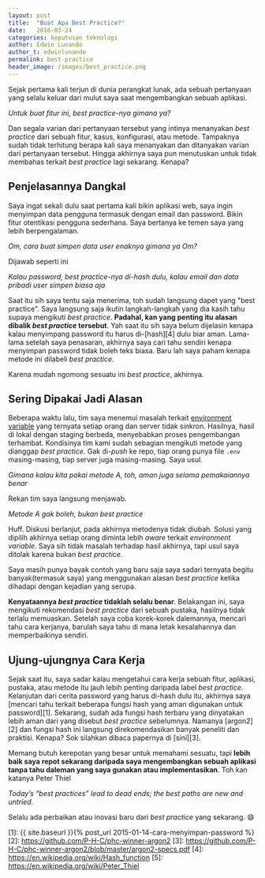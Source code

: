 ```yaml
---
layout: post
title:  "Buat Apa Best Practice?"
date:   2016-03-24
categories: keputusan teknologi
author: Edwin Lunando
author_t: edwinlunando
permalink: best-practice
header_image: /images/best_practice.png
---
```


Sejak pertama kali terjun di dunia perangkat lunak, ada sebuah pertanyaan yang selalu keluar dari mulut saya saat mengembangkan sebuah aplikasi.

*Untuk buat fitur ini, best practice-nya gimana ya?*

Dan segala varian dari pertanyaan tersebut yang intinya menanyakan *best practice* dari sebuah fitur, kasus, konfigurasi, atau metode. Tampaknya sudah tidak terhitung berapa kali saya menanyakan dan ditanyakan varian dari pertanyaan tersebut. Hingga akhirnya saya pun menutuskan untuk tidak membahas terkait *best practice* lagi sekarang. Kenapa?

## Penjelasannya Dangkal

Saya ingat sekali dulu saat pertama kali bikin aplikasi web, saya ingin menyimpan data pengguna termasuk dengan email dan password. Bikin fitur otentikasi pengguna sederhana. Saya bertanya ke temen saya yang lebih berpengalaman.

*Om, cara buat simpen data user enaknya gimana ya Om?*

Dijawab seperti ini

*Kalau password, best practice-nya di-hash dulu, kalau email dan data pribadi user simpen biasa aja*

Saat itu sih saya tentu saja menerima, toh sudah langsung dapet yang "best practice". Saya langsung saja ikutin langkah-langkah yang dia kasih tahu supaya mengikuti *best practice*. **Padahal, kan yang penting itu alasan dibalik *best practice* tersebut**. Yah saat itu sih saya belum dijelasin kenapa kalau menyimpang password itu harus di-[hash][4] dulu biar aman. Lama-lama setelah saya penasaran, akhirnya saya cari tahu sendiri kenapa menyimpan password tidak boleh teks biasa. Baru lah saya paham kenapa metode ini dilabeli *best practice*.

Karena mudah ngomong sesuatu ini *best practice*, akhirnya.

## Sering Dipakai Jadi Alasan

Beberapa waktu lalu, tim saya menemui masalah terkait [environment variable][0] yang ternyata setiap orang dan server tidak sinkron. Hasilnya, hasil di lokal dengan staging berbeda, menyebabkan proses pengembangan terhambat. Kondisinya tim kami sudah sebagian mengikuti metode yang dianggap *best practice*. Gak di-*push* ke repo, tiap orang punya file `.env` masing-masing, tiap server juga masing-masing. Saya usul.

*Gimana kalau kita pakai metode A, toh, aman juga selama pemakaiannya benar*

Rekan tim saya langsung menjawab.

*Metode A gak boleh, bukan best practice*

Huff. Diskusi berlanjut, pada akhirnya metodenya tidak diubah. Solusi yang dipilih akhirnya setiap orang diminta lebih *aware* terkait *environment variable*. Saya sih tidak masalah terhadap hasil akhirnya, tapi usul saya ditolak karena bukan *best practice*.

Saya masih punya bayak contoh yang baru saja saya sadari ternyata begitu banyak(termasuk saya) yang menggunakan alasan *best practice* ketika dihadapi dengan kejadian yang serupa.

**Kenyataannya *best practice* tidaklah selalu benar**. Belakangan ini, saya mengikuti rekomendasi *best practice* dari sebuah pustaka, hasilnya tidak terlalu memuaskan. Setelah saya coba korek-korek dalemannya, mencari tahu cara kerjanya, barulah saya tahu di mana letak kesalahannya dan memperbaikinya sendiri.

## Ujung-ujungnya Cara Kerja

Sejak saat itu, saya sadar kalau mengetahui cara kerja sebuah fitur, aplikasi, pustaka, atau metode itu jauh lebih penting daripada label *best practice*. Kelanjutan dari cerita password yang harus di-hash dulu itu, akhirnya saya [mencari tahu terkait beberapa fungsi hash yang aman digunakan untuk password][1]. Sekarang, sudah ada fungsi hash terbaru yang dinyatakan lebih aman dari yang disebut *best practice* sebelumnya. Namanya [argon2][2] dan fungsi hash ini langsung direkomendasikan banyak peneliti dan praktisi. Kenapa? Sok silahkan dibaca papernya di [sini][3].

Memang butuh kerepotan yang besar untuk memahami sesuatu, tapi **lebih baik saya repot sekarang daripada saya mengembangkan sebuah aplikasi tanpa tahu daleman yang saya gunakan atau implementasikan**. Toh kan katanya Peter Thiel

*Today’s “best practices” lead to dead ends; the best paths are new and untried.*

Selalu ada perbaikan atau inovasi baru dari *best practice* yang sekarang. :smile:

[0]:   https://en.wikipedia.org/wiki/Environment_variable
[1]:   {{ site.baseurl }}{% post_url 2015-01-14-cara-menyimpan-password %}
[2]:   https://github.com/P-H-C/phc-winner-argon2
[3]:   https://github.com/P-H-C/phc-winner-argon2/blob/master/argon2-specs.pdf
[4]:   https://en.wikipedia.org/wiki/Hash_function
[5]:   https://en.wikipedia.org/wiki/Peter_Thiel
